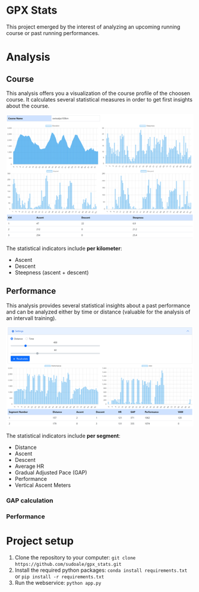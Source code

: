 # GPX Stats

This project emerged by the interest of analyzing an upcoming running course or past running performances. 

# Analysis

## Course

This analysis offers you a visualization of the course profile of the choosen course. It calculates several statistical measures in order to get first insights about the course.

![Course Analysis](https://github.com/sudoale/gpx_stats/blob/main/docs/images/course_analysis.png?raw=true)

The statistical indicators include **per kilometer**:
- Ascent
- Descent
- Steepness (ascent + descent)

## Performance

This analysis provides several statistical insights about a past performance and can be analyzed either by time or distance (valuable for the analysis of an intervall training).

![Performance Analysis](https://github.com/sudoale/gpx_stats/blob/main/docs/images/performance_analysis.png?raw=true)

The statistical indicators include **per segment**:
- Distance
- Ascent
- Descent
- Average HR
- Gradual Adjusted Pace (GAP)
- Performance
- Vertical Ascent Meters

### GAP calculation

### Performance


# Project setup

1. Clone the repository to your computer: ```git clone https://github.com/sudoale/gpx_stats.git```
2. Install the required python packages: ```conda install requirements.txt``` or ```pip install -r requirements.txt```
3. Run the webservice: ```python app.py```
